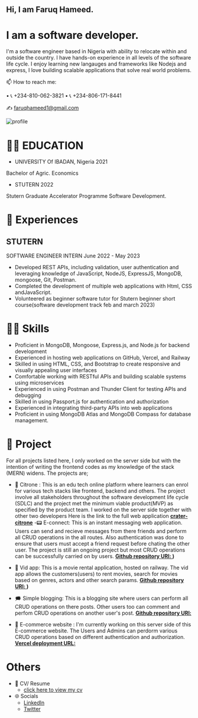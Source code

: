 ## Hi, I am Faruq Hameed.
# I am a software developer.

I'm a software engineer based in Nigeria with ability to relocate within and outside the country. I have hands-on experience in all levels of the software life cycle. I enjoy learning new langauges and frameworks like Nodejs and express, I love building scalable applications that solve real world problems.

📫  How to reach me: 
[^1]:
• 📞 +234-810-062-3821            • 📞 +234-806-171-8441
[^1]:
✍ faruqhameed1@gmail.com
[^1]:
![profile](https://user-images.githubusercontent.com/108727947/236615977-82faf984-84c3-4eba-8e79-1ab9d17001c5.jpg)

# 👨‍🎓 EDUCATION
* UNIVERSITY Of IBADAN, Nigeria 2021
[^1]:

Bachelor of Agric. Economics

[^1]:

* STUTERN 2022
[^1]:
Stutern Graduate Accelerator Programme Software Development.
[^2]:

# 🏢 Experiences

## STUTERN
SOFTWARE ENGINEER INTERN
June 2022 - May 2023
* Developed REST APIs, including validation, user authentication and leveraging knowledge of JavaScript, NodeJS, ExpressJS, MongoDB, mongoose, Git, Postman.
* Completed the development of multiple web applications with Html, CSS andJavaScript.
* Volunteered as beginner software tutor for Stutern beginner short course(software development track feb and march 2023)

##

# 👩‍💻 Skills

* Proficient in MongoDB, Mongoose, Express.js, and Node.js for backend development
* Experienced in hosting web applications on GitHub, Vercel, and Railway
* Skilled in using HTML, CSS, and Bootstrap to create responsive and visually appealing user interfaces
* Comfortable working with RESTful APIs and building scalable systems using microservices
* Experienced in using Postman and Thunder Client for testing APIs and debugging
* Skilled in using Passport.js for authentication and authorization
* Experienced in integrating third-party APIs into web applications
* Proficient in using MongoDB Atlas and MongoDB Compass for database management.
# 

# 🔭 Project
For all projects listed here, I only worked on the server side but with the intention of writing the frontend codes as my knowledge of the stack (MERN) widens. The projects are;
- 🏫 Citrone : This is an edu tech online platform where learners can enrol for various tech stacks like frontend, backend and others. The project involve all stakeholders throughout the software development life cycle (SDLC) and the project met the minimum viable product(MVP) as specified by the product team.
I worked on the server side together with other two developers
Here is the link to the full web application **[crater-citrone](https://citrone-redesign-crater.vercel.app/)**
-📟 E-connect: This is an instant messaging web application. Users can send and recieve messages from there friends and perform all CRUD operations in the all routes. Also authentication was done to ensure that users must accept a friend request before chating the other user. The project is still an ongoing project but most CRUD operations can be successfully carried on by users. **[Github repository URl: ](https://github.com/Faruq-Hameed/vid_project))**
- 🎥 Vid app: This is a movie rental application, hosted on railway. The vid app allows the customers(users) to rent movies, search for movies based on genres, actors and other search params. **[Github repository URl: ](https://github.com/Faruq-Hameed/vid_project))**

- 🗯️ Simple blogging: This is a blogging site where users can perform all CRUD operations on there posts. Other users too can comment and perfom CRUD operations on another user's post. **[Github repository URl: ](https://github.com/Faruq-Hameed/simple_blogging)**

- 🚐 E-commerce website : I'm currently working on this server side of this E-commerce website. The Users and Admins can perdorm various CRUD operations based on different authentication and authorization.  **[Vercel deployment URL:](https://faruq-e-commerce.vercel.app/)**

# Others
* 📄 CV/ Resume 
  - [click here to view my cv](https://drive.google.com/file/d/1sywrBzFoohwJ8BTgR7rXsbSjTO7dmzxg/view?usp=share_link)
* 🌐 Socials
  - [LinkedIn](www.linkedin.com/in/faruq-hameed1)
  - [Twitter](https://twitter.com/King_Flourish)
